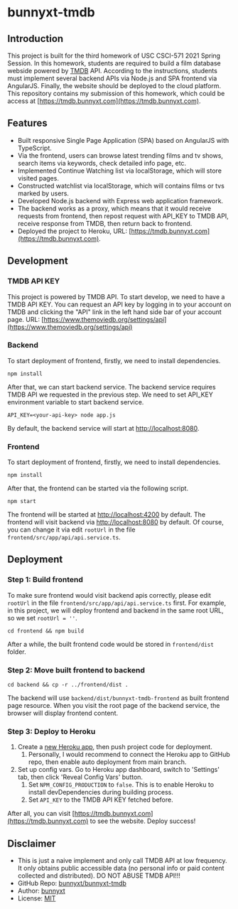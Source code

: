 # bunnyxt-tmdb

## Introduction

This project is built for the third homework of USC CSCI-571 2021 Spring Session. In this homework, students are required to build a film database webside powered by [TMDB](https://www.themoviedb.org/) API. According to the instructions, students must implement several backend APIs via Node.js and SPA frontend via AngularJS. Finally, the website should be deployed to the cloud platform. This repository contains my submission of this homework, which could be access at [https://tmdb.bunnyxt.com](https://tmdb.bunnyxt.com).

## Features

- Built responsive Single Page Application (SPA) based on AngularJS with TypeScript.
- Via the frontend, users can browse latest trending films and tv shows, search items via keywords, check detailed info page, etc.
- Implemented Continue Watching list via localStorage, which will store visited pages.
- Constructed watchlist via localStorage, which will contains films or tvs marked by users.
- Developed Node.js backend with Express web application framework.
- The backend works as a proxy, which means that it would receive requests from frontend, then repost request with API_KEY to TMDB API, receive response from TMDB, then return back to frontend.
- Deployed the project to Heroku, URL: [https://tmdb.bunnyxt.com](https://tmdb.bunnyxt.com).

## Development

### TMDB API KEY

This project is powered by TMDB API. To start develop, we need to have a TMDB API KEY. You can request an API key by logging in to your account on TMDB and clicking the "API" link in the left hand side bar of your account page. URL: [https://www.themoviedb.org/settings/api](https://www.themoviedb.org/settings/api)

### Backend

To start deployment of frontend, firstly, we need to install dependencies.

```shell
npm install
```

After that, we can start backend service. The backend service requires TMDB API we requested in the previous step. We need to set API_KEY environment variable to start backend service.

```shell
API_KEY=<your-api-key> node app.js
```

By default, the backend service will start at [http://localhost:8080](http://localhost:8080).

### Frontend

To start deployment of frontend, firstly, we need to install dependencies.

```shell
npm install
```

After that, the frontend can be started via the following script.

```shell
npm start
```

The frontend will be started at [http://localhost:4200](http://localhost:4200) by default. The frontend will visit backend via [http://localhost:8080](http://localhost:8080) by default. Of course, you can change it via edit `rootUrl` in the file `frontend/src/app/api/api.service.ts`.

## Deployment

### Step 1: Build frontend

To make sure frontend would visit backend apis correctly, please edit `rootUrl` in the file `frontend/src/app/api/api.service.ts` first. For example, in this project, we will deploy frontend and backend in the same root URL, so we set `rootUrl = ''`.

```shell
cd frontend && npm build
```

After a while, the built frontend code would be stored in `frontend/dist` folder.

### Step 2: Move built frontend to backend

```shell
cd backend && cp -r ../frontend/dist .
```

The backend will use `backend/dist/bunnyxt-tmdb-frontend` as built frontend page resource. When you visit the root page of the backend service, the browser will display frontend content.

### Step 3: Deploy to Heroku

1. Create a [new Heroku app](https://dashboard.heroku.com/new-app), then push project code for deployment.
   1. Personally, I would recommend to connect the Heroku app to GitHub repo, then enable auto deployment from main branch.
2. Set up config vars. Go to Heroku app dashboard, switch to 'Settings' tab, then click 'Reveal Config Vars' button.
   1. Set `NPM_CONFIG_PRODUCTION` to `false`. This is to enable Heroku to install devDependencies during building process.
   2. Set `API_KEY` to the TMDB API KEY fetched before.

After all, you can visit [https://tmdb.bunnyxt.com](https://tmdb.bunnyxt.com) to see the website. Deploy success!

## Disclaimer

- This is just a naive implement and only call TMDB API at low frequency. It only obtains public accessible data (no personal info or paid content collected and distributed). DO NOT ABUSE TMDB API!!!
- GitHub Repo: [bunnyxt/bunnyxt-tmdb](https://github.com/bunnyxt/bunnyxt-tmdb)
- Author: [bunnyxt](https://github.com/bunnyxt)
- License: [MIT](LICENSE)
